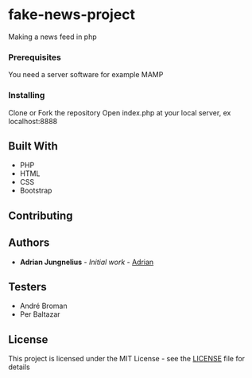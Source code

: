 # fake-news-project
Making a news feed in php

### Prerequisites

You need a server software
for example MAMP

### Installing

Clone or Fork the repository
Open index.php at your local server, ex localhost:8888

## Built With

* PHP
* HTML
* CSS
* Bootstrap

## Contributing


## Authors

* **Adrian Jungnelius** - *Initial work* - [Adrian](AdrianJung.github.io)

## Testers
* André Broman
* Per Baltazar


## License

This project is licensed under the MIT License - see the [LICENSE](LICENSE) file for details
